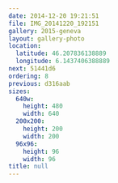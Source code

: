 ```yaml
---
date: 2014-12-20 19:21:51
file: IMG_20141220_192151
gallery: 2015-geneva
layout: gallery-photo
location:
  latitude: 46.207836138889
  longitude: 6.1437406388889
next: 51441d6
ordering: 8
previous: d316aab
sizes:
  640w:
    height: 480
    width: 640
  200x200:
    height: 200
    width: 200
  96x96:
    height: 96
    width: 96
title: null
---
```

